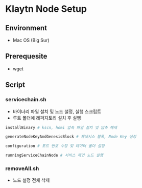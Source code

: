 # Klaytn Node Setup

## Environment
- Mac OS (Big Sur)

## Prerequesite
- wget

## Script

### servicechain.sh 
- 바이너리 파일 설치 및 노드 설정, 실행 스크립트
- 루트 폴더에 레퍼지토리 설치 후 실행
```sh
installBinary # kscn, homi 압축 파일 설치 및 압축 해제
```

```sh
generateNodeKeyAndGenesisBlock # 제네시스 블록, Node Key 생성
```

```sh
configuration # 포트 번호 수정 및 데이터 폴더 설정
```

```sh
runningServiceChainNode # 서비스 체인 노드 실행
```

### removeAll.sh 
- 노드 설정 전체 삭제 
